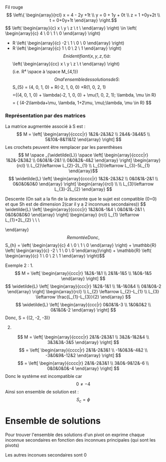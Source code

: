 Fil rouge 
$$ \left\{ \begin{array}{rcl}
x = 4 - 2y +1t \\
y = 0 + 1y + 0t \\
z = 1 +0y+2t \\
t = 0+0y+1t
\end{array} \right.$$ 
 $$ \left( \begin{array}{c}
x \\
y \\
z \\
t \\
\end{array} \right)
\in \left( \begin{array}{c}
4 \\
0 \\
1 \\
0
\end{array} \right)
+ R \left( \begin{array}{c}
-2 \\
1 \\
0 \\
0
\end{array} \right)
+ R \left( \begin{array}{c}
1 \\
0 \\
2 \\
1
\end{array} \right)$$
En identifiant (x, y, z, t) à : 
$$ \left( \begin{array}{cc}
x \\
y \\
z \\
t
\end{array} \right) $$
$$ (i.e. R⁴ \space à \space M_{4,1})  $$
On a l'ensemble des solutions de S:
$$ S_{5} = (4, 0, 1, 0) + R(-2, 1, 0, 0) +R(1, 0, 2, 1)$$
$$ =\{(4, 0, 1, 0) + \lambda(-2, 1, 0, 0) + \mu(1, 0, 2, 1); \lambda, \mu \in R\} $$
$$ = \{ (4-2\lambda+\mu, \lambda, 1+2\mu, \mu);\lambda, \mu \in R\} $$



### Représentation par des matrices
La matrice augmentée associé à S est :
$$ M = \left[ \begin{array}{cccc|r}
1&2&-2&3&2 \\
2&4&-3&4&5 \\
5&10&-8&11&12
\end{array}  \right] $$
Les crochets peuvent être remplacer par les parenthèses
$$ M \space _{\widetilde{L}} \space \left[ \begin{array}{cccc|r}
1&2&-2&3&2 \\
0&0&1&-2&1 \\
0&0&2&-4&2
\end{array} \right] \begin{array}{rcl}
 \\
L_{2}\leftarrow L_{2}-2L_{1} \\
L_{3}\leftarrow L_{3}-5L_{1}
\end{array}$$
$$ \widetilde{L} \left[ \begin{array}{cccc|r}
1&2&-2&3&2 \\
0&0&1&-2&1 \\
0&0&0&0&0
\end{array} \right] \begin{array}{rcl}
 \\
 \\
L_{3}\leftarrow L_{3}-2L_{2}
\end{array} $$

Descente (On sait a la fin de la descente que le sujet est compatible (0=0) et que Sh est de dimension 2(car il y a 2 inconnues secondaires))
$$ \widetilde{L} \left[ \begin{array}{cccc|r}
1&2&0&-1&4 \\
0&0&1&-2&1 \\
0&0&0&0&0
\end{array} \right] \begin{array}
{rcl}
L_{1} \leftarrow L_{1}+2L_{2} \\
 \\
 \\

\end{array} $$
Remontée
Donc, 
$$ S_{h} = \left( \begin{array}{c}
4 \\
0 \\
1 \\
0
\end{array} \right) + 
\mathbb{R} \left( \begin{array}{c}
-2 \\
1 \\
0 \\
0 
\end{array}\right) +
\mathbb{R} \left( \begin{array}{c}
1 \\
0 \\
2 \\
1
\end{array} \right)$$

Exemple 2 :
1. 
$$ M = \left[ \begin{array}{ccc|r}
1&2&-1&1 \\
2&1&-1&5 \\
1&0&-1&5
\end{array} \right] $$
$$ \widetilde{L} \left[ \begin{array}{ccc|r}
1&2&-1&1 \\
1&-1&0&4 \\
0&1&0&-2
\end{array} \right] \begin{array}{rcl}
\\
L_{2} \leftarrow L_{2}-L_{1} \\
L_{3} \leftarrow \frac{L_{1}-L_{3}}{2}
\end{array} $$
$$ \widetilde{L} \left[ \begin{array}{ccc|r}
0&0&1&-3 \\
1&0&0&2 \\
0&1&0&-2
\end{array} \right] $$
Donc,
S = {(2, -2, -3)}

2. 
$$ M = \left[ \begin{array}{cccc|r}
2&1&-2&3&1 \\
3&2&-1&2&4 \\
3&3&3&-3&5
\end{array} \right] $$
$$ = \left[ \begin{array}{cccc|r}
2&1&-2&3&1 \\
-1&0&3&-4&2 \\
-3&0&9&-12&2
\end{array} \right] $$
$$ = \left[ \begin{array}{cccc|r}
2&1&-2&3&1 \\
3&0&-9&12&-6 \\
0&0&0&0&-4
\end{array} \right] $$
Donc le système est incompatible car
$$ 0 \neq -4 $$ Ainsi son ensemble de solution est :
$$ S_{c} = \phi $$


# Ensemble de solutions
Pour trouver l'ensemble des solutions d'un pivot
on exprime chaque inconnue secondaires en fonction des inconnues principales (qui sont les pivots)

Les autres inconues secondaires sont 0
